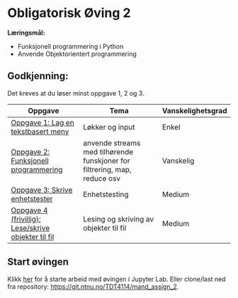 # Obligatorisk Øving 2



**Læringsmål:**
- Funksjonell programmering i Python
- Anvende Objektorientert programmering

## Godkjenning:

Det kreves at du løser minst oppgave 1, 2 og 3.

| Oppgave                       | Tema                              | Vanskelighetsgrad |
|-------------------------------|-----------------------------------|-------------------|
| [Oppgave 1: Lag en tekstbasert meny](./notebooks/play_card_game.ipynb)  | Løkker og input             | Enkel             |
| [Oppgave 2: Funksjonell programmering](./notebooks/play_card_game.ipynb) |anvende streams med tilhørende funskjoner for filtrering, map, reduce osv  | Vanskelig |
| [Oppgave 3: Skrive enhetstester](./notebooks/play_card_game.ipynb) | Enhetstesting   | Medium          |
| [Oppgave 4 (frivillig): Lese/skrive objekter til fil](./notebooks/play_card_game.ipynb)  | Lesing og skriving av objekter til fil   | Medium |

## Start øvingen

Klikk [her](https://jupyterhub.apps.stack.it.ntnu.no/hub/user-redirect/git-pull?repo=https%3A%2F%2Fgit.ntnu.no%2FTDT4114%2Fmand_assign_2.git&urlpath=lab%2Ftree%2Fmand_assign_2.git%2FREADME.md&branch=main) for å starte arbeid med øvingen i Jupyter Lab. Eller clone/last ned fra repository: https://git.ntnu.no/TDT4114/mand_assign_2.